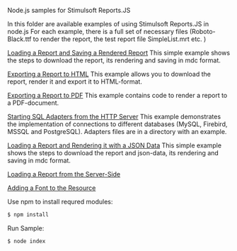 Node.js samples for Stimulsoft Reports.JS

In this folder are available examples of using Stimulsoft Reports.JS in node.js
For each example, there is a full set of necessary files (Roboto-Black.ttf to render the report, the test report file SimpleList.mrt etc. )

[Loading a Report and Saving a Rendered Report](https://github.com/stimulsoft/Samples-JS/tree/master/Node.js/Loading%20a%20Report%20and%20Saving%20a%20Rendered%20Report)
This simple example shows the steps to download the report, its rendering and saving in mdc format.

[Exporting a Report to HTML](https://github.com/stimulsoft/Samples-JS/tree/master/Node.js/Exporting%20a%20Report%20to%20HTML)
This example allows you to download the report, render it and export it to HTML-format.
 
[Exporting a Report to PDF](https://github.com/stimulsoft/Samples-JS/tree/master/Node.js/Exporting%20a%20Report%20to%20PDF)
This example contains code to render a report to a PDF-document.

[Starting SQL Adapters from the HTTP Server](https://github.com/stimulsoft/Samples-JS/tree/master/Node.js/Starting%20SQL%20adapters%20from%20the%20HTTP%20server)
This example demonstrates the implementation of connections to different databases (MySQL, Firebird, MSSQL and PostgreSQL). Adapters files are in a directory with an example.

[Loading a Report and Rendering it with a JSON Data](https://github.com/stimulsoft/Samples-JS/tree/master/Node.js/Loading%20a%20Report%20and%20Rendering%20it%20with%20a%20JSON%20Data)
This simple example shows the steps to download the report and json-data, its rendering and saving in mdc format.

[Loading a Report from the Server-Side](https://github.com/stimulsoft/Samples-JS/tree/master/Node.js/Loading%20a%20Report%20from%20the%20Server-Side)

[Adding a Font to the Resource](https://github.com/stimulsoft/Samples-JS/tree/master/Node.js/Adding%20a%20Font%20to%20the%20Resource)

Use npm to install requred modules:
```sh
$ npm install
```

Run Sample:
```sh
$ node index
```
